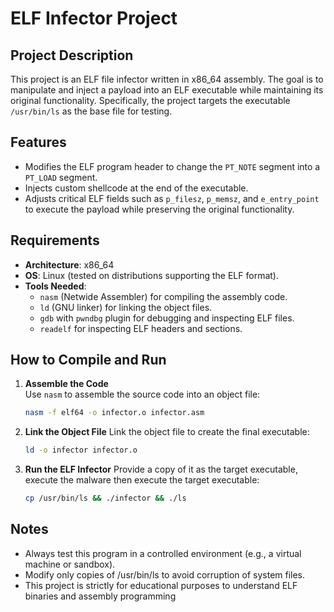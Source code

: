 # **ELF Infector Project**

## **Project Description**  
This project is an ELF file infector written in x86_64 assembly. The goal is to manipulate and inject a payload into an ELF executable while maintaining its original functionality. Specifically, the project targets the executable `/usr/bin/ls` as the base file for testing.

## **Features**  
- Modifies the ELF program header to change the `PT_NOTE` segment into a `PT_LOAD` segment.  
- Injects custom shellcode at the end of the executable.  
- Adjusts critical ELF fields such as `p_filesz`, `p_memsz`, and `e_entry_point` to execute the payload while preserving the original functionality.  

## **Requirements**  
- **Architecture**: x86_64  
- **OS**: Linux (tested on distributions supporting the ELF format).  
- **Tools Needed**:  
   - `nasm` (Netwide Assembler) for compiling the assembly code.  
   - `ld` (GNU linker) for linking the object files.  
   - `gdb` with `pwndbg` plugin for debugging and inspecting ELF files.  
   - `readelf` for inspecting ELF headers and sections.  

## **How to Compile and Run**  

1. **Assemble the Code**  
   Use `nasm` to assemble the source code into an object file:  
   ```bash
   nasm -f elf64 -o infector.o infector.asm
   ```
2. **Link the Object File**
   Link the object file to create the final executable:
   ```bash
   ld -o infector infector.o
   ```
3. **Run the ELF Infector**
   Provide a copy of it as the target executable, execute the malware then execute the target executable:
   ```bash
   cp /usr/bin/ls && ./infector && ./ls
   ```
## **Notes**
- Always test this program in a controlled environment (e.g., a virtual machine or sandbox).
- Modify only copies of /usr/bin/ls to avoid corruption of system files.
- This project is strictly for educational purposes to understand ELF binaries and assembly programming
   
